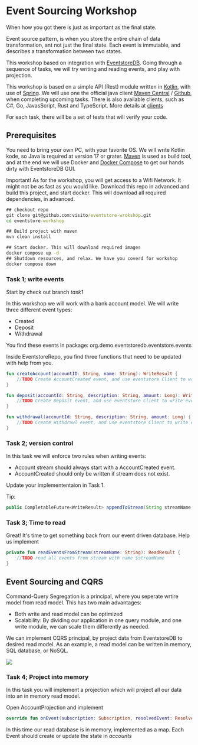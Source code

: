 # Event Sourcing Workshop
When how you got there is just as important as the final state.

Event source pattern, is when you store the entire chain of data transformation, ant not just the final state. Each event is immutable, and describes a transformation between two states.

This workshop based on integration with [EventstoreDB](https://www.eventstore.com/eventstoredb).
Going through a sequence of tasks, we will try writing and reading events, and play with projection.

This workshop is based on a simple API (Rest) module written in [Kotlin](https://kotlinlang.org/), with use of [Spring](https://spring.io/).
We will use one the official java client [Maven Central](https://central.sonatype.dev/artifact/com.eventstore/db-client-java/3.0.1/versions) / [Github](https://github.com/EventStore/EventStoreDB-Client-Java), when completing upcoming tasks. 
There is also available clients, such as C#, Go, JavasScript, Rust and TypeScript. More details at [clients](https://developers.eventstore.com/clients/grpc/#connection-details)

For each task, there will be a set of tests that will verify your code. 

## Prerequisites
You need to bring your own PC, with your favorite OS. 
We will write Kotlin kode, so Java is required at version 17 or grater.
[Maven](https://maven.apache.org/) is used as build tool, and at the end we will use Docker and [Docker Compose](https://docs.docker.com/compose/) to get our hands dirty with EventstoreDB GUI. 

Important! As for the workshop, you will get access to a Wifi Network. It might not be as fast as you would like. Download this repo in advanced and build this project, and start docker. This will download all required dependencies, in advanced.
```cmd
## checkout repo
git clone git@github.com:visito/eventstore-wrokshop.git
cd eventstore-workshop

## Build project with maven
mvn clean install

## Start docker. This will download required images
docker compose up -d
## Shutdown resources, and relax. We have you coverd for workshop
docker compose down
```

### Task 1; write events
Start by check out branch *task1*

In this workshop we will work with a bank account model. We will write three different event types:
- Created
- Deposit
- Withdrawal

You find these events in package: org.demo.eventstoredb.eventstore.events

Inside EventstoreRepo, you find three functions that need to be updated with help from you.
```kotlin
fun createAccount(accountID: String, name: String): WriteResult {
    //TODO Create AccountCreated event, and use eventstore Client to write event to EvenstoreDB
}

fun deposit(accountId: String, description: String, amount: Long): WriteResult {
    //TODO Create Deposit event, and use eventstore Client to write event to EvenstoreDB
}

fun withdrawal(accountId: String, description: String, amount: Long) {
    //TODO Create Withdrawl event, and use eventstore Client to write event to EvenstoreDB
}
```

### Task 2; version control
In this task we will enforce two rules when writing events:
- Account stream should always start with a AccountCreated event.
- AccountCreated should only be written if stream does not exist.

Update your implemententaion in Task 1.

Tip:
```java
public CompletableFuture<WriteResult> appendToStream(String streamName, AppendToStreamOptions options, EventData... events)
```

### Task 3; Time to read
Great! It's time to get something back from our event driven database.
Help us implement 

```kotlin
private fun readEventsFromStream(streamName: String): ReadResult {
    //TODO read all events from stream with name $streamName
}
```

## Event Sourcing and CQRS
Command-Query Segregation is a principal, where you seperate wrtire model from read model. This has two main advantages:
- Both write and read model can be optimized
- Scalability: By dividing our application in one query module, and one write module, we can scale them differently as needed.

We can implement CQRS principal, by project data from EventstoreDB to desired read model. As an example, a read model can be written in memory, SQL database, or NoSQL.

![](/home/audun/github/eventstoredb_workshop/images/cqrs.svg)

### Task 4; Project into memory
In this task you will implement a projection which will project all our data into an in memory read model.

Open AccountProjection and implement 
```kotlin
override fun onEvent(subscription: Subscription, resolvedEvent: ResolvedEvent)
```

In this time our read database is in memory, implemented as a map. Each Event should create or update the state in *accounts* 